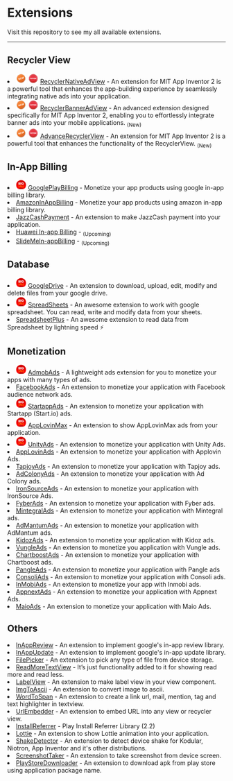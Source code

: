 # Extensions
Visit this repository to see my all available extensions.
* **

## Recycler View
<li> <img src="https://github.com/jewelshkjony/Extensions/blob/main/files/new.png"/> <img src="https://github.com/jewelshkjony/Extensions/blob/main/files/offer.png"/> <a href="https://github.com/jewelshkjony/RecyclerNativeAdView">RecyclerNativeAdView</a> - An extension for MIT App Inventor 2 is a powerful tool that enhances the app-building experience by seamlessly integrating native ads into your application. 

<li> <img src="https://github.com/jewelshkjony/Extensions/blob/main/files/new.png"/> <img src="https://github.com/jewelshkjony/Extensions/blob/main/files/offer.png"/> <a href="https://community.kodular.io/t/paid-recycler-banner-ad-view-extension/228580">RecyclerBannerAdView</a> - An advanced extension designed specifically for MIT App Inventor 2, enabling you to effortlessly integrate banner ads into your mobile applications. <sub>(New)</sub>

<li> <img src="https://github.com/jewelshkjony/Extensions/blob/main/files/new.png"/> <img src="https://github.com/jewelshkjony/Extensions/blob/main/files/offer.png"/> <a href="https://community.kodular.io/t/paid-advance-recycler-view-extension/227840">AdvanceRecyclerView</a> - An extension for MIT App Inventor 2 is a powerful tool that enhances the functionality of the RecyclerView. <sub>(New)</sub>

## In-App Billing

<li> <img src="https://github.com/jewelshkjony/Extensions/blob/main/files/big-sale.png"/> <a href="https://github.com/jewelshkjony/GooglePlayBilling">GooglePlayBilling</a> - Monetize your app products using google in-app billing library.

<li> <a href="https://github.com/jewelshkjony/AmazonInAppBilling">AmazonInAppBilling</a> - Monetize your app products using amazon in-app billing library.

<li> <a href="https://github.com/jewelshkjony/JazzCashPayment">JazzCashPayment</a> - An extension to make JazzCash payment into your application.

<li> <a href="">Huawei In-app Billing</a> - <sub>(Upcoming)</sub>

<li> <a href="">SlideMeIn-appBilling</a> - <sub>(Upcoming)</sub>

## Database

<li> <img src="https://github.com/jewelshkjony/Extensions/blob/main/files/big-sale.png"/> <a href="https://github.com/jewelshkjony/GoogleDrive">GoogleDrive</a> - An extension to download, upload, edit, modify and delete files from your google drive.

<li> <img src="https://github.com/jewelshkjony/Extensions/blob/main/files/big-sale.png"/> <a href="https://github.com/jewelshkjony/SpreadSheets">SpreadSheets</a> - An awesome extension to work with google spreadsheet. You can read, write and modify data from your sheets.

<li> <a href="https://github.com/jewelshkjony/SpreadsheetPlus">SpreadsheetPlus</a> - An awesome extension to read data from Spreadsheet by lightning speed ⚡

## Monetization

<li> <img src="https://github.com/jewelshkjony/Extensions/blob/main/files/big-sale.png"/> <a href="https://github.com/jewelshkjony/AdmobAds">AdmobAds</a> - A lightweight ads extension for you to monetize your apps with many types of ads.

<li> <a href="https://github.com/jewelshkjony/FacebookAds">FacebookAds</a> - An extension to monetize your application with Facebook audience network ads.

<li> <img src="https://github.com/jewelshkjony/Extensions/blob/main/files/big-sale.png"/> <a href="https://github.com/jewelshkjony/StartappAds">StartappAds</a> - An extension to monetize your application with Startapp (Start.io) ads.

<li> <img src="https://github.com/jewelshkjony/Extensions/blob/main/files/big-sale.png"/> <a href="https://github.com/jewelshkjony/AppLovinMax">AppLovinMax</a> - An extension to show AppLovinMax ads from your application.

<li> <img src="https://github.com/jewelshkjony/Extensions/blob/main/files/big-sale.png"/> <a href="https://github.com/jewelshkjony/UnityAds">UnityAds</a> - An extension to monetize your application with Unity Ads.

<li> <a href="https://github.com/jewelshkjony/AppLovinAds">AppLovinAds</a> - An extension to monetize your application with Applovin Ads.

<li> <a href="https://github.com/jewelshkjony/TapjoyAds">TapjoyAds</a> - An extension to monetize your application with Tapjoy ads.

<li> <a href="https://github.com/jewelshkjony/AdColonyAds">AdColonyAds</a> - An extension to monetize your application with Ad Colony ads.

<li> <a href="https://github.com/jewelshkjony/IronSourceAds">IronSourceAds</a> - An extension to monetize your application with IronSource Ads.

<li> <a href="https://github.com/jewelshkjony/FyberAds">FyberAds</a> - An extension to monetize your application with Fyber ads.

<li> <a href="https://github.com/jewelshkjony/MintegralAds">MintegralAds</a> - An extension to monetize your application with Mintegral ads.

<li> <a href="https://github.com/jewelshkjony/AdMantumAds">AdMantumAds</a> - An extension to monetize your application with AdMantum ads.

<li> <a href="https://github.com/jewelshkjony/KidozAds">KidozAds</a> - An extension to monetize your application with Kidoz ads.

<li> <a href="https://github.com/jewelshkjony/VungleAds">VungleAds</a> - An extension to monetize you application with Vungle ads.

<li> <a href="https://github.com/jewelshkjony/ChartboostAds">ChartboostAds</a> - An extension to monetize your application with Chartboost ads.

<li> <a href="https://github.com/jewelshkjony/PangleAds">PangleAds</a> - An extension to monetize your application with Pangle ads

<li> <a href="https://github.com/jewelshkjony/ConsoliAds">ConsoliAds</a> - An extension to monetize your application with Consoli ads.

<li> <a href="https://github.com/jewelshkjony/InMobiAds">InMobiAds</a> - An extension to monetize your app with Inmobi ads.

<li> <a href="https://github.com/jewelshkjony/AppnextAds">AppnextAds</a> - An extension to monetize your application with Appnext Ads.

<li> <a href="https://github.com/jewelshkjony/MaioAds">MaioAds</a> - An extension to monetize your application with Maio Ads.

## Others

<li> <a href="https://community.appinventor.mit.edu/t/free-inappreview-extension-core-library-1-10-2/44907">InAppReview</a> - An extension to implement google's in-app review library.

<li> <a href="https://community.appinventor.mit.edu/t/paid-inappupdate-extension-download-the-update-from-inside-your-app/45015">InAppUpdate</a> - An extension to implement google's in-app update library.

<li> <a href="https://community.appinventor.mit.edu/t/free-file-picker-extension-pick-file-from-storage-2-1-6/36701">FilePicker</a> - An extension to pick any type of file from device storage.

<li> <a href="https://community.kodular.io/t/free-readmoretextview-extension/223449">ReadMoreTextView</a> - It’s just functionality added to it for showing read more and read less.

<li> <a href="https://github.com/jewelshkjony/LabelView">LabelView</a> - An extension to make label view in your view component.

<li> <a href="https://github.com/jewelshkjony/ImgToAscii">ImgToAscii</a> - An extension to convert image to ascii.

<li> <a href="https://github.com/jewelshkjony/WordToSpan">WordToSpan</a> - An extension to create a link url, mail, mention, tag and text highlighter in textview.

<li> <a href="https://github.com/jewelshkjony/UrlEmbedder">UrlEmbedder</a> - An extension to embed URL into any view or recycler view.

<li> <a href="https://github.com/jewelshkjony/InstallReferrer">InstallReferrer</a> - Play Install Referrer Library (2.2)

<li> <a href="https://github.com/jewelshkjony/Lottie">Lottie</a> - An extension to show Lottie animation into your application.

<li> <a href="https://github.com/jewelshkjony/ShakeDetector">ShakeDetector</a> - An extension to detect device shake for Kodular, Niotron, App Inventor and it's other distributions.

<li> <a href="https://github.com/jewelshkjony/ScreenshotTaker">ScreenshotTaker</a> - An extension to take screenshot from device screen.

<li> <a href="https://community.appinventor.mit.edu/t/play-store-downloader-download-apk-from-play-store-extension-paid/29052">PlayStoreDownloader</a> - An extension to download apk from play store using application package name.
